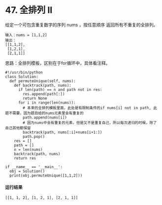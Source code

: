 # 47. 全排列 II
给定一个可包含重复数字的序列 nums ，按任意顺序 返回所有不重复的全排列。

    输入：nums = [1,1,2]
    输出：
    [[1,1,2],
     [1,2,1],
     [2,1,1]]

思路：全排列模板，区别在于for循环中，具体看注释。

    #!/usr/bin/python
    class Solution:
      def permuteUnique(self, nums):
        def backtrack(path, nums):
          if len(path) == n and path not in res:
            res.append(path[:])
            return None
          for i in range(len(nums)):
            # 本来的全排列模板里面，此处是有限制条件的if nums[i] not in path, 此题不需要，因为题目给的nums元素里会有重复的
            path.append(nums[i])
            # 因为nums中会有重复的元素，但是又不是重复自己，所以每次递归的时候，除了自己其他都保留
            backtrack(path, nums[:i]+nums[i+1:])
            path.pop()
        res = []
        path = []
        n = len(nums)
        backtrack(path, nums)
        return res

    if __name__ == '__main__':
      obj = Solution()
      print(obj.permuteUnique([1,1,2]))
      
#### 运行结果
    [[1, 1, 2], [1, 2, 1], [2, 1, 1]]
